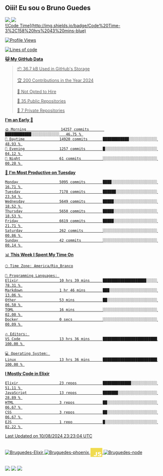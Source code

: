 ## Oiii! Eu sou o Bruno Guedes
 <div>
  <a href="https://github.com/bruguedes">
  <img height="180em" src="https://github-readme-stats.vercel.app/api?username=bruguedes&show_icons=true&theme=dark&include_all_commits=true&count_private=true"/>
  <img height="180em" src="https://github-readme-stats.vercel.app/api/top-langs/?username=bruguedes&layout=compact&langs_count=7&theme=dark"/>
</div>
<div>
  <!--START_SECTION:waka-->
![Code Time](http://img.shields.io/badge/Code%20Time-3%2C158%20hrs%2043%20mins-blue)

![Profile Views](http://img.shields.io/badge/Profile%20Views-0-blue)

![Lines of code](https://img.shields.io/badge/From%20Hello%20World%20I%27ve%20Written-6.1%20million%20lines%20of%20code-blue)

**🐱 My GitHub Data** 

> 📦 36.7 kB Used in GitHub's Storage 
 > 
> 🏆 200 Contributions in the Year 2024
 > 
> 🚫 Not Opted to Hire
 > 
> 📜 35 Public Repositories 
 > 
> 🔑 7 Private Repositories 
 > 
**I'm an Early 🐤** 

```text
🌞 Morning                14257 commits       ████████████░░░░░░░░░░░░░   46.75 % 
🌆 Daytime                14920 commits       ████████████░░░░░░░░░░░░░   48.93 % 
🌃 Evening                1257 commits        █░░░░░░░░░░░░░░░░░░░░░░░░   04.12 % 
🌙 Night                  61 commits          ░░░░░░░░░░░░░░░░░░░░░░░░░   00.20 % 
```
📅 **I'm Most Productive on Tuesday** 

```text
Monday                   5095 commits        ████░░░░░░░░░░░░░░░░░░░░░   16.71 % 
Tuesday                  7178 commits        ██████░░░░░░░░░░░░░░░░░░░   23.54 % 
Wednesday                5649 commits        █████░░░░░░░░░░░░░░░░░░░░   18.52 % 
Thursday                 5650 commits        █████░░░░░░░░░░░░░░░░░░░░   18.53 % 
Friday                   6619 commits        █████░░░░░░░░░░░░░░░░░░░░   21.71 % 
Saturday                 262 commits         ░░░░░░░░░░░░░░░░░░░░░░░░░   00.86 % 
Sunday                   42 commits          ░░░░░░░░░░░░░░░░░░░░░░░░░   00.14 % 
```


📊 **This Week I Spent My Time On** 

```text
🕑︎ Time Zone: America/Rio_Branco

💬 Programming Languages: 
Elixir                   10 hrs 39 mins      ████████████████████░░░░░   78.31 % 
Markdown                 1 hr 46 mins        ███░░░░░░░░░░░░░░░░░░░░░░   13.06 % 
Other                    53 mins             ██░░░░░░░░░░░░░░░░░░░░░░░   06.50 % 
TOML                     16 mins             ░░░░░░░░░░░░░░░░░░░░░░░░░   02.00 % 
Docker                   0 secs              ░░░░░░░░░░░░░░░░░░░░░░░░░   00.09 % 

🔥 Editors: 
VS Code                  13 hrs 36 mins      █████████████████████████   100.00 % 

💻 Operating System: 
Linux                    13 hrs 36 mins      █████████████████████████   100.00 % 
```

**I Mostly Code in Elixir** 

```text
Elixir                   23 repos            █████████████░░░░░░░░░░░░   51.11 % 
JavaScript               13 repos            ███████░░░░░░░░░░░░░░░░░░   28.89 % 
HTML                     3 repos             ██░░░░░░░░░░░░░░░░░░░░░░░   06.67 % 
CSS                      3 repos             ██░░░░░░░░░░░░░░░░░░░░░░░   06.67 % 
EJS                      1 repo              █░░░░░░░░░░░░░░░░░░░░░░░░   02.22 % 
```




 Last Updated on 10/08/2024 23:23:04 UTC
<!--END_SECTION:waka-->
</div>
<div style="display: inline_block"><br>
  <img align="center" alt="Bruguedes-Elixir" height="30" width="40" src="https://cdn.jsdelivr.net/gh/devicons/devicon/icons/elixir/elixir-original.svg">
   <img align="center" alt="Bruguedes-phoenix" height="30" width="40" src="https://cdn.jsdelivr.net/gh/devicons/devicon/icons/phoenix/phoenix-original.svg">
  <img align="center" alt="Bruguedes-JavaScript" height="30" width="40" src="https://raw.githubusercontent.com/devicons/devicon/master/icons/javascript/javascript-plain.svg">
  <img align="center" alt="Bruguedes-node" height="30" width="40" src="https://cdn.jsdelivr.net/gh/devicons/devicon/icons/nodejs/nodejs-plain.svg">

</div>

  ##

<div>
  <a href="https://instagram.com/bruguedes21" target="_blank"><img src="https://img.shields.io/badge/-Instagram-%23E4405F?style=for-the-badge&logo=instagram&logoColor=white" target="_blank"></a>
  <a href="https://www.linkedin.com/in/bruguesil/" target="_blank"><img src="https://img.shields.io/badge/-LinkedIn-%230077B5?style=for-the-badge&logo=linkedin&logoColor=white" target="_blank"></a>
  <a href="https://t.me/bruguesil" target="_blank"><img src="https://img.shields.io/badge/Telegram-2CA5E0?style=for-the-badge&logo=telegram&logoColor=white" target="_blank"></a>

</div>
